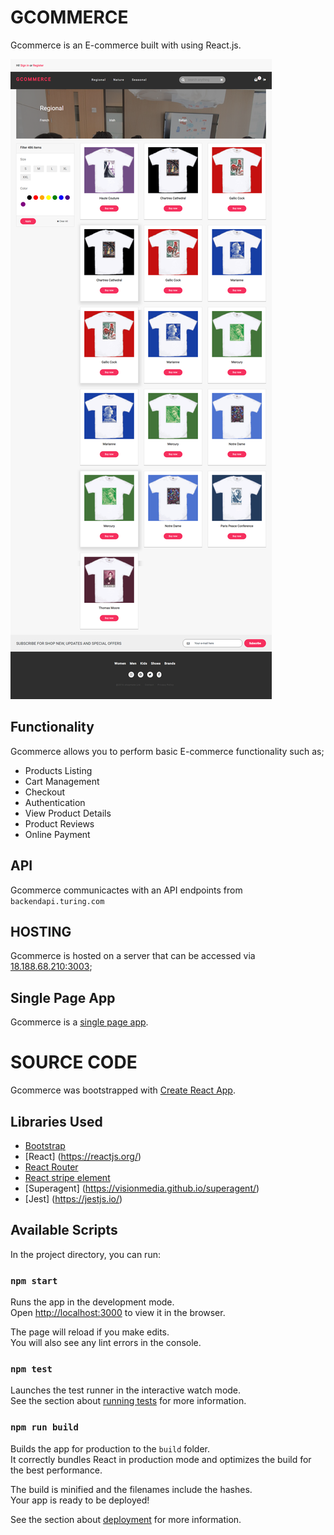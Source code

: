 # GCOMMERCE
Gcommerce is an E-commerce built with using React.js.

![Product Page](/screenshots/homepage.png?raw=true "Product Page")

## Functionality

Gcommerce allows you to perform basic E-commerce functionality such as;
- Products Listing
- Cart Management
- Checkout
- Authentication
- View Product Details
- Product Reviews
- Online Payment

## API
Gcommerce communicactes with an API endpoints from `backendapi.turing.com`

## HOSTING
Gcommerce is hosted on a server that can be accessed via [18.188.68.210:3003](http://18.188.68.210:4000);

## Single Page App
Gcommerce is a [single page app](https://msdn.microsoft.com/en-us/magazine/dn463786.aspx). 

# SOURCE CODE
Gcommerce was bootstrapped with [Create React App](https://github.com/facebook/create-react-app). 

## Libraries Used
- [Bootstrap](https://getbootstrap.com/)
- [React] (https://reactjs.org/)
- [React Router](https://reacttraining.com/react-router/web/guides/quick-start)
- [React stripe element](https://github.com/stripe/react-stripe-elements)
- [Superagent] (https://visionmedia.github.io/superagent/)
- [Jest] (https://jestjs.io/)

## Available Scripts

In the project directory, you can run:

### `npm start`

Runs the app in the development mode.<br>
Open [http://localhost:3000](http://localhost:3000) to view it in the browser.

The page will reload if you make edits.<br>
You will also see any lint errors in the console.

### `npm test`

Launches the test runner in the interactive watch mode.<br>
See the section about [running tests](https://facebook.github.io/create-react-app/docs/running-tests) for more information.

### `npm run build`

Builds the app for production to the `build` folder.<br>
It correctly bundles React in production mode and optimizes the build for the best performance.

The build is minified and the filenames include the hashes.<br>
Your app is ready to be deployed!

See the section about [deployment](https://facebook.github.io/create-react-app/docs/deployment) for more information.

